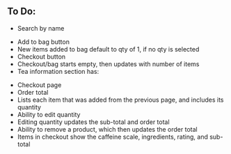 ## To Do:
- Search by name
<!-- - Search by category with drop down list -->
<!-- - Table with column for image, and tea information -->
<!-- - Quantity drop down number list -->
- Add to bag button
- New items added to bag default to qty of 1, if no qty is selected
- Checkout button
- Checkout/bag starts empty, then updates with number of items
- Tea information section has:
<!-- - Price, Caffeine Scale, Ingredients, Rating -->
<!-- - In Stock? - shows Yes or No when True/False respectively -->
<!-- - Categories - goes through categories list and displays each one -->
- Checkout page
- Order total
- Lists each item that was added from the previous page, and includes its quantity
- Ability to edit quantity
- Editing quantity updates the sub-total and order total
- Ability to remove a product, which then updates the order total
- Items in checkout show the caffeine scale, ingredients, rating, and sub-total
